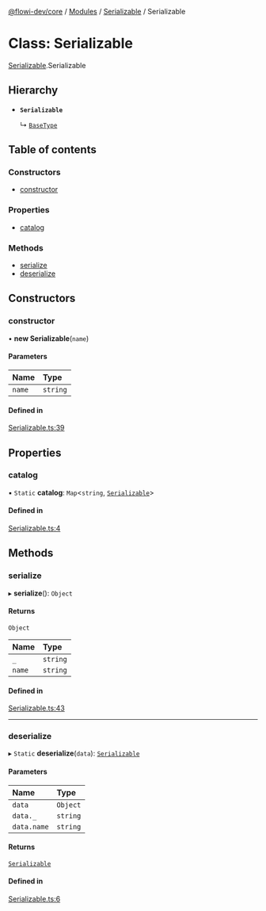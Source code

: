 [@flowi-dev/core](../README.md) / [Modules](../modules.md) / [Serializable](../modules/Serializable.md) / Serializable

# Class: Serializable

[Serializable](../modules/Serializable.md).Serializable

## Hierarchy

- **`Serializable`**

  ↳ [`BaseType`](Type.BaseType.md)

## Table of contents

### Constructors

- [constructor](Serializable.Serializable.md#constructor)

### Properties

- [catalog](Serializable.Serializable.md#catalog)

### Methods

- [serialize](Serializable.Serializable.md#serialize)
- [deserialize](Serializable.Serializable.md#deserialize)

## Constructors

### constructor

• **new Serializable**(`name`)

#### Parameters

| Name | Type |
| :------ | :------ |
| `name` | `string` |

#### Defined in

[Serializable.ts:39](https://github.com/flowi-dev/core/blob/cc87ffe/src/classes/Serializable.ts#L39)

## Properties

### catalog

▪ `Static` **catalog**: `Map`<`string`, [`Serializable`](Serializable.Serializable.md)\>

#### Defined in

[Serializable.ts:4](https://github.com/flowi-dev/core/blob/cc87ffe/src/classes/Serializable.ts#L4)

## Methods

### serialize

▸ **serialize**(): `Object`

#### Returns

`Object`

| Name | Type |
| :------ | :------ |
| `_` | `string` |
| `name` | `string` |

#### Defined in

[Serializable.ts:43](https://github.com/flowi-dev/core/blob/cc87ffe/src/classes/Serializable.ts#L43)

___

### deserialize

▸ `Static` **deserialize**(`data`): [`Serializable`](Serializable.Serializable.md)

#### Parameters

| Name | Type |
| :------ | :------ |
| `data` | `Object` |
| `data._` | `string` |
| `data.name` | `string` |

#### Returns

[`Serializable`](Serializable.Serializable.md)

#### Defined in

[Serializable.ts:6](https://github.com/flowi-dev/core/blob/cc87ffe/src/classes/Serializable.ts#L6)
